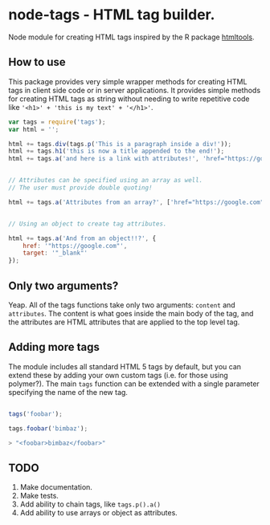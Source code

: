 # node-tags - HTML tag builder.
Node module for creating HTML tags inspired by the R package [htmltools](https://cran.r-project.org/web/packages/htmltools/index.html).


## How to use

This package provides very simple wrapper methods for creating HTML tags in client side code or in server applications. It provides simple methods for creating HTML tags as string without needing to write repetitive code like `'<h1>' + 'this is my text' + '</h1>'`. 

```js
var tags = require('tags');
var html = '';

html += tags.div(tags.p('This is a paragraph inside a div!'));
html += tags.h1('this is now a title appended to the end!');
html += tags.a('and here is a link with attributes!', 'href="https://google.com"');


// Attributes can be specified using an array as well. 
// The user must provide double quoting!

html += tags.a('Attributes from an array?', ['href="https://google.com"', 'target="_blank"']);


// Using an object to create tag attributes. 

html += tags.a('And from an object!!?', {
    href: '"https://google.com"', 
    target: '"_blank"'
});

```

## Only two arguments?

Yeap. All of the tags functions take only two arguments: `content` and `attributes`. The content is what goes inside the main body of the tag, and the attributes are HTML attributes that are applied to the top level tag. 

## Adding more tags

The module includes all standard HTML 5 tags by default, but you can extend these by adding your own custom tags (i.e. for those using polymer?). The main `tags` function can be extended with a single parameter specifying the name of the new tag.

```js

tags('foobar');

tags.foobar('bimbaz');

> "<foobar>bimbaz</foobar>"
```


## TODO
1. Make documentation.
2. Make tests.
3. Add ability to chain tags, like `tags.p().a()`
4. Add ability to use arrays or object as attributes.
